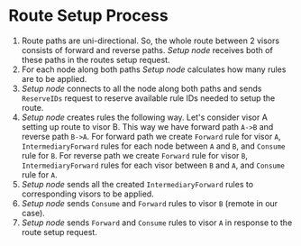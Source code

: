 # Route Setup Process

1. Route paths are uni-directional. So, the whole route between 2 visors consists of forward and reverse paths. *Setup node* receives both of these paths in the routes setup request. 
2. For each node along both paths *Setup node* calculates how many rules are to be applied.
3. *Setup node* connects to all the node along both paths and sends `ReserveIDs` request to reserve available rule IDs needed to setup the route.
4. *Setup node* creates rules the following way. Let's consider visor A setting up route to visor B. This way we have forward path `A->B` and reverse path `B->A`. For forward path we create `Forward` rule for visor `A`, `IntermediaryForward` rules for each node between `A` and `B`, and `Consume` rule for `B`. For reverse path we create `Forward` rule for visor `B`, `IntermediaryForward` rules for each visor between `B` and `A`, and `Consume` rule for `A`.
5. *Setup node* sends all the created `IntermediaryForward` rules to corresponding visors to be applied.
6. *Setup node* sends `Consume` and `Forward` rules to visor `B` (remote in our case).
7. *Setup node* sends `Forward` and `Consume` rules to visor `A` in response to the route setup request.
